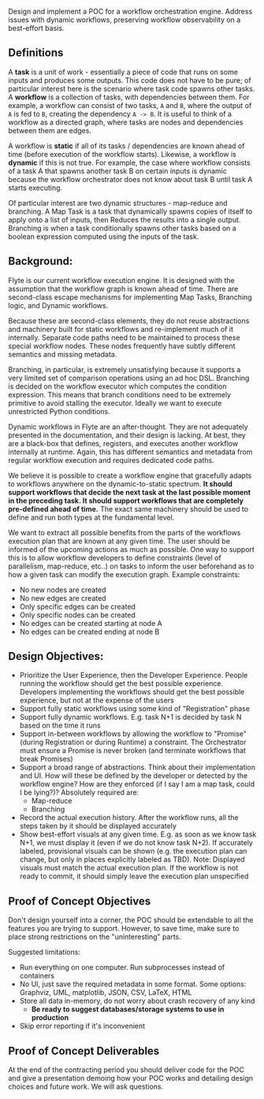 Design and implement a POC for a workflow orchestration engine. Address issues with dynamic workflows, preserving workflow observability on a best-effort basis.

## Definitions

A __task__ is a unit of work - essentially a piece of code that runs on some inputs and produces some outputs. This code does not have to be pure; of particular interest here is the scenario where task code spawns other tasks. A __workflow__ is a collection of tasks, with dependencies between them. For example, a workflow can consist of two tasks, `A` and `B`, where the output of `A` is fed to `B`, creating the dependency `A -> B`. It is useful to think of a workflow as a directed graph, where tasks are nodes and dependencies between them are edges.

A workflow is __static__ if all of its tasks / dependencies are known ahead of time (before execution of the workflow starts). Likewise, a workflow is __dynamic__ if this is not true. For example, the case where workflow consists of a task A that spawns another task B on certain inputs is dynamic because the workflow orchestrator does not know about task B until task A starts executing. 

Of particular interest are two dynamic structures - map-reduce and branching. A Map Task is a task that dynamically spawns copies of itself to apply onto a list of inputs, then Reduces the results into a single output. Branching is when a task conditionally spawns other tasks based on a boolean expression computed using the inputs of the task. 

## Background:

Flyte is our current workflow execution engine. It is designed with the assumption that the workflow graph is known ahead of time. There are second-class escape mechanisms for implementing Map Tasks, Branching logic, and Dynamic workflows.

Because these are second-class elements, they do not reuse abstractions and machinery built for static workflows and re-implement much of it internally. Separate code paths need to be maintained to process these special workflow nodes. These nodes frequently have subtly different semantics and missing metadata.

Branching, in particular, is extremely unsatisfying because it supports a very limited set of comparison operations using an ad hoc DSL. Branching is decided on the workflow executor which computes the condition expression. This means that branch conditions need to be extremely primitive to avoid stalling the executor. Ideally we want to execute unrestricted Python conditions.

Dynamic workflows in Flyte are an after-thought. They are not adequately presented in the documentation, and their design is lacking. At best, they are a black-box that defines, registers, and executes another workflow internally at runtime. Again, this has different semantics and metadata from regular workflow execution and requires dedicated code paths.

We believe it is possible to create a workflow engine that gracefully adapts to workflows anywhere on the dynamic-to-static spectrum. **It should support workflows that decide the next task at the last possible moment in the preceding task. It should support workflows that are completely pre-defined ahead of time.** The exact same machinery should be used to define and run both types at the fundamental level.

We want to extract all possible benefits from the parts of the workflows execution plan that are known at any given time. The user should be informed of the upcoming actions as much as possible. One way to support this is to allow workflow developers to define constraints (level of parallelism, map-reduce, etc..) on tasks to inform the user beforehand as to how a given task can modify the execution graph.
Example constraints:
- No new nodes are created
- No new edges are created
- Only specific edges can be created
- Only specific nodes can be created
- No edges can be created starting at node A
- No edges can be created ending at node B

## Design Objectives:

- Prioritize the User Experience, then the Developer Experience. People running the workflow should get the best possible experience. Developers implementing the workflows should get the best possible experience, but not at the expense of the users
- Support fully static workflows using some kind of "Registration" phase
- Support fully dynamic workflows. E.g. task N+1 is decided by task N based on the time it runs
- Support in-between workflows by allowing the workflow to "Promise" (during Registration or during Runtime) a constraint. The Orchestrator must ensure a Promise is never broken (and terminate workflows that break Promises)
- Support a broad range of abstractions. Think about their implementation and UI. How will these be defined by the developer or detected by the workflow engine? How are they enforced (if I say I am a map task, could I be lying?)? Absolutely required are:
  - Map-reduce
  - Branching
- Record the actual execution history. After the workflow runs, all the steps taken by it should be displayed accurately
- Show best-effort visuals at any given time. E.g. as soon as we know task N+1, we must display it (even if we do not know task N+2). If accurately labeled, provisional visuals can be shown (e.g. the execution plan can change, but only in places explicitly labeled as TBD). Note: Displayed visuals must match the actual execution plan. If the workflow is not ready to commit, it should simply leave the execution plan unspecified

## Proof of Concept Objectives

Don't design yourself into a corner, the POC should be extendable to all the features you are trying to support. However, to save time, make sure to place strong restrictions on the "uninteresting" parts.

Suggested limitations:
- Run everything on one computer. Run subprocesses instead of containers
- No UI, just save the required metadata in some format. Some options: Graphviz, UML, matplotlib, JSON, CSV, LaTeX, HTML
- Store all data in-memory, do not worry about crash recovery of any kind
  - __Be ready to suggest databases/storage systems to use in production__
- Skip error reporting if it's inconvenient

## Proof of Concept Deliverables

At the end of the contracting period you should deliver code for the POC and give a presentation demoing how your POC works and detailing design choices and future work. We will ask questions.
